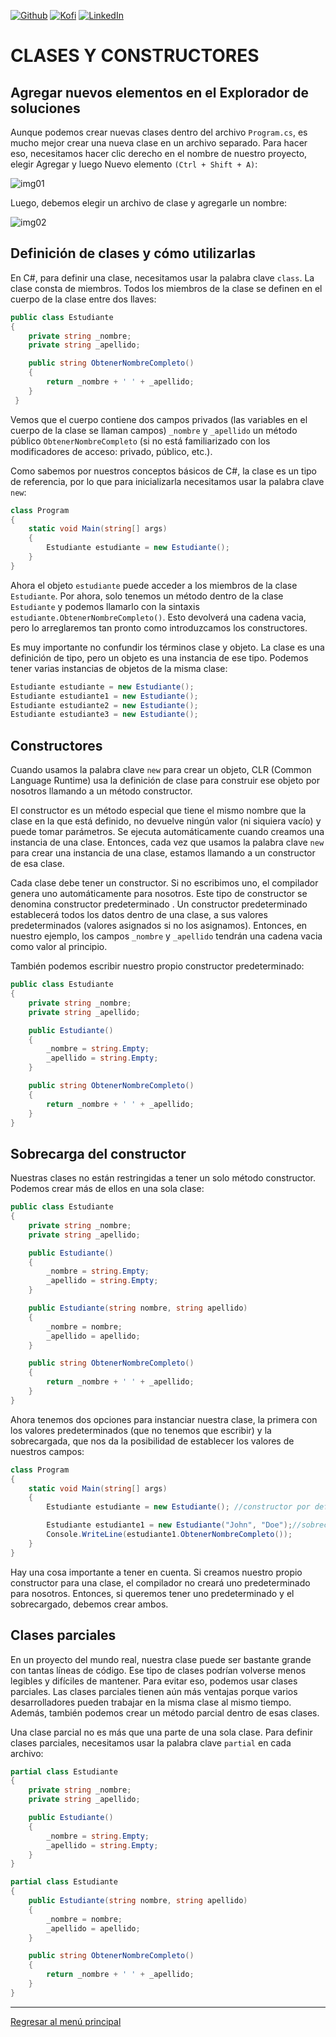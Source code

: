 [![Github][github-shield]][github-url]
[![Kofi][kofi-shield]][kofi-url]
[![LinkedIn][linkedin-shield]][linkedin-url]

# CLASES Y CONSTRUCTORES

## Agregar nuevos elementos en el Explorador de soluciones

Aunque podemos crear nuevas clases dentro del archivo `Program.cs`, es mucho mejor crear una nueva clase en un archivo separado. Para hacer eso, necesitamos hacer clic derecho en el nombre de nuestro proyecto, elegir Agregar y luego Nuevo elemento `(Ctrl + Shift + A)`:

![img01](../../.github/img/poo/lesson01/01.png)

Luego, debemos elegir un archivo de clase y agregarle un nombre:

![img02](../../.github/img/poo/lesson01/02.png)

## Definición de clases y cómo utilizarlas

En C#, para definir una clase, necesitamos usar la palabra clave `class`. La clase consta de miembros. Todos los miembros de la clase se definen en el cuerpo de la clase entre dos llaves:

```csharp
public class Estudiante
{
    private string _nombre;
    private string _apellido;

    public string ObtenerNombreCompleto()
    {
        return _nombre + ' ' + _apellido;
    }
 }
```

Vemos que el cuerpo contiene dos campos privados (las variables en el cuerpo de la clase se llaman campos) `_nombre` y `_apellido` un método público `ObtenerNombreCompleto` (si no está familiarizado con los modificadores de acceso: privado, público, etc.).

Como sabemos por nuestros conceptos básicos de C#, la clase es un tipo de referencia, por lo que para inicializarla necesitamos usar la palabra clave `new`:

```csharp
class Program
{
    static void Main(string[] args)
    {
        Estudiante estudiante = new Estudiante();
    }
}
```

Ahora el objeto `estudiante` puede acceder a los miembros de la clase `Estudiante`. Por ahora, solo tenemos un método dentro de la clase `Estudiante` y podemos llamarlo con la sintaxis `estudiante.ObtenerNombreCompleto()`. Esto devolverá una cadena vacia, pero lo arreglaremos tan pronto como introduzcamos los constructores.

Es muy importante no confundir los términos clase y objeto. La clase es una definición de tipo, pero un objeto es una instancia de ese tipo. Podemos tener varias instancias de objetos de la misma clase:

```csharp
Estudiante estudiante = new Estudiante();
Estudiante estudiante1 = new Estudiante();
Estudiante estudiante2 = new Estudiante();
Estudiante estudiante3 = new Estudiante();
```

## Constructores

Cuando usamos la palabra clave `new` para crear un objeto, CLR (Common Language Runtime) usa la definición de clase para construir ese objeto por nosotros llamando a un método constructor.

El constructor es un método especial que tiene el mismo nombre que la clase en la que está definido, no devuelve ningún valor (ni siquiera vacío) y puede tomar parámetros. Se ejecuta automáticamente cuando creamos una instancia de una clase. Entonces, cada vez que usamos la palabra clave `new` para crear una instancia de una clase, estamos llamando a un constructor de esa clase.

Cada clase debe tener un constructor. Si no escribimos uno, el compilador genera uno automáticamente para nosotros. Este tipo de constructor se denomina constructor predeterminado . Un constructor predeterminado establecerá todos los datos dentro de una clase, a sus valores predeterminados (valores asignados si no los asignamos). Entonces, en nuestro ejemplo, los campos `_nombre` y `_apellido` tendrán una cadena vacia como valor al principio.

También podemos escribir nuestro propio constructor predeterminado:

```csharp
public class Estudiante
{
    private string _nombre;
    private string _apellido;

    public Estudiante()
    {
        _nombre = string.Empty;
        _apellido = string.Empty;
    }

    public string ObtenerNombreCompleto()
    {
        return _nombre + ' ' + _apellido;
    }
}
```

## Sobrecarga del constructor

Nuestras clases no están restringidas a tener un solo método constructor. Podemos crear más de ellos en una sola clase:

```csharp
public class Estudiante
{
    private string _nombre;
    private string _apellido;

    public Estudiante()
    {
        _nombre = string.Empty;
        _apellido = string.Empty;
    }

    public Estudiante(string nombre, string apellido)
    {
        _nombre = nombre;
        _apellido = apellido;
    }

    public string ObtenerNombreCompleto()
    {
        return _nombre + ' ' + _apellido;
    }
}
```

Ahora tenemos dos opciones para instanciar nuestra clase, la primera con los valores predeterminados (que no tenemos que escribir) y la sobrecargada, que nos da la posibilidad de establecer los valores de nuestros campos:

```csharp
class Program
{
    static void Main(string[] args)
    {
        Estudiante estudiante = new Estudiante(); //constructor por defecto

        Estudiante estudiante1 = new Estudiante("John", "Doe");//sobrecarga de constructor
        Console.WriteLine(estudiante1.ObtenerNombreCompleto());
    }
}
```

Hay una cosa importante a tener en cuenta. Si creamos nuestro propio constructor para una clase, el compilador no creará uno predeterminado para nosotros. Entonces, si queremos tener uno predeterminado y el sobrecargado, debemos crear ambos.

## Clases parciales

En un proyecto del mundo real, nuestra clase puede ser bastante grande con tantas líneas de código. Ese tipo de clases podrían volverse menos legibles y difíciles de mantener. Para evitar eso, podemos usar clases parciales. Las clases parciales tienen aún más ventajas porque varios desarrolladores pueden trabajar en la misma clase al mismo tiempo. Además, también podemos crear un método parcial dentro de esas clases.

Una clase parcial no es más que una parte de una sola clase. Para definir clases parciales, necesitamos usar la palabra clave `partial` en cada archivo:

```csharp
partial class Estudiante
{
    private string _nombre;
    private string _apellido;

    public Estudiante()
    {
        _nombre = string.Empty;
        _apellido = string.Empty;
    }
}

partial class Estudiante
{
    public Estudiante(string nombre, string apellido)
    {
        _nombre = nombre;
        _apellido = apellido;
    }

    public string ObtenerNombreCompleto()
    {
        return _nombre + ' ' + _apellido;
    }
}
```

---
[Regresar al menú principal](https://github.com/FernandoCalmet/dotnet-6-essencial)

<!--- reference style links --->
[github-shield]: https://img.shields.io/badge/-@fernandocalmet-%23181717?style=flat-square&logo=github
[github-url]: https://github.com/fernandocalmet
[kofi-shield]: https://img.shields.io/badge/-@fernandocalmet-%231DA1F2?style=flat-square&logo=kofi&logoColor=ff5f5f
[kofi-url]: https://ko-fi.com/fernandocalmet
[linkedin-shield]: https://img.shields.io/badge/-fernandocalmet-blue?style=flat-square&logo=Linkedin&logoColor=white&link=https://www.linkedin.com/in/fernandocalmet
[linkedin-url]: https://www.linkedin.com/in/fernandocalmet